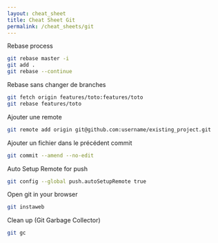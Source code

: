 ```yaml
---
layout: cheat_sheet
title: Cheat Sheet Git
permalink: /cheat_sheets/git
---
```


Rebase process

```bash
git rebase master -i
git add .
git rebase --continue
```

Rebase sans changer de branches

```bash
git fetch origin features/toto:features/toto
git rebase features/toto
```

Ajouter une remote

```bash
git remote add origin git@github.com:username/existing_project.git
```

Ajouter un fichier dans le précédent commit

```bash
git commit --amend --no-edit
```


Auto Setup Remote for push

```bash
git config --global push.autoSetupRemote true
```

Open git in your browser

```bash
git instaweb
```

Clean up (Git Garbage Collector)

```bash
git gc
```
